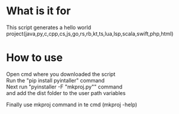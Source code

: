 # What is it for
This script generates a hello world project(java,py,c,cpp,cs,js,go,rs,rb,kt,ts,lua,lsp,scala,swift,php,html)

# How to use
Open cmd where you downloaded the script<br>
Run the "pip install pyintaller" command<br>
Next run "pyinstaller -F "mkproj.py"" command<br>
and add the dist folder to the user path variables<br>

Finally use mkproj command in te cmd (mkproj -help)

